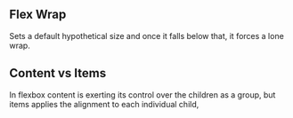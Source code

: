 ## Flex Wrap

Sets a default hypothetical size and once it falls below that, it forces a lone wrap.

## Content vs Items

In flexbox content is exerting its control over the children as a group, but items applies the alignment to each individual child,
